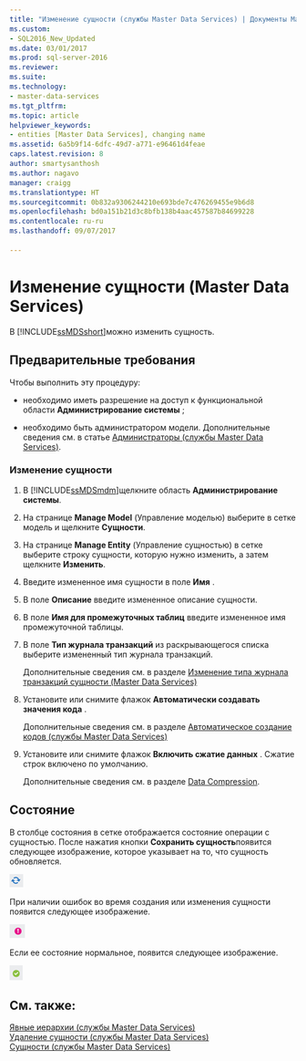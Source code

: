 ```yaml
---
title: "Изменение сущности (службы Master Data Services) | Документы Майкрософт"
ms.custom:
- SQL2016_New_Updated
ms.date: 03/01/2017
ms.prod: sql-server-2016
ms.reviewer: 
ms.suite: 
ms.technology:
- master-data-services
ms.tgt_pltfrm: 
ms.topic: article
helpviewer_keywords:
- entities [Master Data Services], changing name
ms.assetid: 6a5b9f14-6dfc-49d7-a771-e96461d4feae
caps.latest.revision: 8
author: smartysanthosh
ms.author: nagavo
manager: craigg
ms.translationtype: HT
ms.sourcegitcommit: 0b832a9306244210e693bde7c476269455e9b6d8
ms.openlocfilehash: bd0a151b21d3c8bfb138b4aac457587b84699228
ms.contentlocale: ru-ru
ms.lasthandoff: 09/07/2017

---
```

# <a name="edit-an-entity-master-data-services"></a>Изменение сущности (Master Data Services)
  В [!INCLUDE[ssMDSshort](../includes/ssmdsshort-md.md)]можно изменить сущность.  
  
## <a name="prerequisites"></a>Предварительные требования  
 Чтобы выполнить эту процедуру:  
  
-   необходимо иметь разрешение на доступ к функциональной области **Администрирование системы** ;  
  
-   необходимо быть администратором модели. Дополнительные сведения см. в статье [Администраторы (службы Master Data Services)](../master-data-services/administrators-master-data-services.md).  
  
### <a name="to-edit-an-entity"></a>Изменение сущности  
  
1.  В [!INCLUDE[ssMDSmdm](../includes/ssmdsmdm-md.md)]щелкните область **Администрирование системы**.  
  
2.  На странице **Manage Model** (Управление моделью) выберите в сетке модель и щелкните **Сущности**.  
  
3.  На странице **Manage Entity** (Управление сущностью) в сетке выберите строку сущности, которую нужно изменить, а затем щелкните **Изменить**.  
  
4.  Введите измененное имя сущности в поле **Имя** .  
  
5.  В поле **Описание** введите измененное описание сущности.  
  
6.  В поле **Имя для промежуточных таблиц** введите измененное имя промежуточной таблицы.  
  
7.  В поле **Тип журнала транзакций** из раскрывающегося списка выберите измененный тип журнала транзакций.  
  
     Дополнительные сведения см. в разделе [Изменение типа журнала транзакций сущности (Master Data Services)](../master-data-services/change-the-entity-transaction-log-type-master-data-services.md)  
  
8.  Установите или снимите флажок **Автоматически создавать значения кода** .  
  
     Дополнительные сведения см. в разделе [Автоматическое создание кодов (службы Master Data Services)](../master-data-services/automatic-code-creation-master-data-services.md)  
  
9. Установите или снимите флажок **Включить сжатие данных** . Сжатие строк включено по умолчанию.  
  
     Дополнительные сведения см. в разделе [Data Compression](../relational-databases/data-compression/data-compression.md).  
  
## <a name="status"></a>Состояние  
 В столбце состояния в сетке отображается состояние операции с сущностью. После нажатия кнопки **Сохранить сущность**появится следующее изображение, которое указывает на то, что сущность обновляется.  
  
 ![Значок обновления состояния](../master-data-services/media/mds-statusicon-updating.png "Значок обновления состояния")  
  
 При наличии ошибок во время создания или изменения сущности появится следующее изображение.  
  
 ![Значок состояния ошибки](../master-data-services/media/mds-statusicon-error.png "Значок состояния ошибки")  
  
 Если ее состояние нормальное, появится следующее изображение.  
  
 ![Значок нормального состояния](../master-data-services/media/mds-statusicon-ok.png "Значок нормального состояния")  
  
## <a name="see-also"></a>См. также:  
 [Явные иерархии (службы Master Data Services)](../master-data-services/explicit-hierarchies-master-data-services.md)   
 [Удаление сущности (службы Master Data Services)](../master-data-services/delete-an-entity-master-data-services.md)   
 [Сущности (службы Master Data Services)](../master-data-services/entities-master-data-services.md)  
  
  
